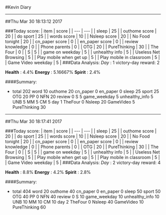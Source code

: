 #Kevin Diary

-------------------------------
##Thu Mar 30 18:13:12 2017

###Today score:
| item | score |
| --- | --- |
| sleep | 25 |
| outhome score | 20 |
| do sport | 25 |
| words score | 10 |
| Nsleep score | 20 |
| No Food tonight | 20 |
| cn_paper score | 0 |
| en_paper score | 0 |
| review knowledge | 0 |
| Phone parents | 0 |
| OTG | 20 |
| PureThinking | 30 |
| The Four | 0 |
| S | 5 |
| game on weekday | 5 |
| unhealthy info | 5 |
| Useless Net Browsing | 5 |
| Play mobile when get up | 5 |
| Play mobile in classroom | 5 |
| Game Video weekday | 5 |
###Data Analysis:
 *Day* : 1
 victory-day reward: 2

**Health** : 4.4%
**Energy** : 5.16667%
**Spirit** : 2.4%

####Summary:
* total 202 word 10 outhome 20 cn_paper 0 en_paper 0 sleep 25 sport 25 OTG 20 PP 0 NFN 20 review 0 S 5 game_weekday 5 unhealthy_info 5 UNB 5 MM 5 CM 5 day 1 TheFour 0 Nsleep 20 GameVideo 5 PureThinking 30

-------------------------------
##Thu Mar 30 18:17:41 2017

###Today score:
| item | score |
| --- | --- |
| sleep | 25 |
| outhome score | 20 |
| do sport | 25 |
| words score | 10 |
| Nsleep score | 20 |
| No Food tonight | 20 |
| cn_paper score | 0 |
| en_paper score | 0 |
| review knowledge | 0 |
| Phone parents | 0 |
| OTG | 20 |
| PureThinking | 30 |
| The Four | 0 |
| S | 5 |
| game on weekday | 5 |
| unhealthy info | 5 |
| Useless Net Browsing | 5 |
| Play mobile when get up | 5 |
| Play mobile in classroom | 5 |
| Game Video weekday | 5 |
###Data Analysis:
 *Day* : 2
 victory-day reward: 4

**Health** : 8.8%
**Energy** : 4.2%
**Spirit** : 2.8%

####Summary:
* total 404 word 20 outhome 40 cn_paper 0 en_paper 0 sleep 50 sport 50 OTG 40 PP 0 NFN 40 review 0 S 10 game_weekday 10 unhealthy_info 10 UNB 10 MM 10 CM 10 day 2 TheFour 0 Nsleep 40 GameVideo 10 PureThinking 60
